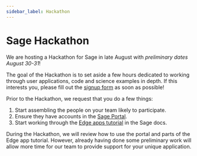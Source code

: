 ```yaml
---
sidebar_label: Hackathon
---
```


# Sage Hackathon

We are hosting a Hackathon for Sage in late August with _preliminary dates August 30-31_!

The goal of the Hackathon is to set aside a few hours dedicated to working through user applications, code and science examples in depth. If this interests you, please fill out the [signup form](https://bit.ly/sage_hackathon_signup) as soon as possible!

Prior to the Hackathon, we request that you do a few things:
1. Start assembling the people on your team likely to participate.
2. Ensure they have accounts in the [Sage Portal](https://portal.sagecontinuum.org/).
3. Start working through the [Edge apps tutorial](https://sagecontinuum.org/docs/tutorials/edge-apps/intro-to-edge-apps) in the Sage docs.

During the Hackathon, we will review how to use the portal and parts of the Edge app tutorial. However, already having done some preliminary work will allow more time for our team to provide support for your unique application.
